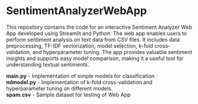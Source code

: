 # SentimentAnalyzerWebApp

This repository contains the code for an interactive Sentiment Analyzer Web App developed using Streamlit and Python. The web app enables users to perform sentiment analysis on text data from CSV files. It includes data preprocessing, TF-IDF vectorization, model selection, k-fold cross-validation, and hyperparameter tuning. The app provides valuable sentiment insights and supports easy model comparison, making it a useful tool for understanding textual sentiments.

**main.py** - Implementation of simple models for classification</br>
**mlmodel.py** - Implementation of k-fold cross-validation and hyperparameter tuning on different models.</br>
**spam.csv** - Sample dataset for testing of Web App
